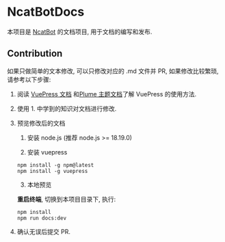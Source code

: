 # NcatBotDocs

本项目是 [NcatBot](https://github.com/liyihao1110/ncatbot) 的文档项目, 用于文档的编写和发布.

## Contribution

如果只做简单的文本修改, 可以只修改对应的 .md 文件并 PR, 如果修改比较繁琐, 请参考以下步骤:

1. 阅读 [VuePress 文档](https://v2.vuepress.vuejs.org/zh/) 和[Plume 主题文档](https://theme-plume.vuejs.press/)了解 VuePress 的使用方法.

2. 使用 1. 中学到的知识对文档进行修改.

3. 预览修改后的文档
   
    1. 安装 node.js (推荐 node.js >= 18.19.0)

    2. 安装 vuepress

    ```
    npm install -g npm@latest
    npm install -g vuepress
    ```

    3. 本地预览
    
    **重启终端**, 切换到本项目目录下, 执行:
    ```
    npm install
    npm run docs:dev
    ```

4. 确认无误后提交 PR.

